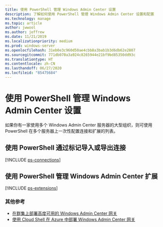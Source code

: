 ```yaml
---
title: 使用 PowerShell 管理 Windows Admin Center 设置
description: 了解如何使用 PowerShell 管理 Windows Admin Center 设置和配置
ms.technology: manage
ms.topic: article
author: jwwool
ms.author: jeffrew
ms.date: 11/21/2019
ms.localizationpriority: medium
ms.prod: windows-server
ms.openlocfilehash: 31eb0e3c960d50ae4cbb8a3bab1b3d6db62e2807
ms.sourcegitcommit: 771db070a3a924c8265944e21bf9bd85350dd93c
ms.translationtype: HT
ms.contentlocale: zh-CN
ms.lasthandoff: 06/27/2020
ms.locfileid: "85475684"
---
```

# <a name="use-powershell-to-manage-windows-admin-center-settings"></a>使用 PowerShell 管理 Windows Admin Center 设置

如果你有一家使用多个 Windows Admin Center 服务器的大型组织，则可使用 PowerShell 在多个服务器上一次性配置连接和扩展的列表。

## <a name="use-powershell-to-import-or-export-your-connections-with-tags"></a>使用 PowerShell 通过标记导入或导出连接

[!INCLUDE [ps-connections](../includes/ps-connections.md)]

## <a name="manage-windows-admin-center-extensions-with-powershell"></a>使用 PowerShell 管理 Windows Admin Center 扩展

[!INCLUDE [ps-extensions](../includes/ps-extensions.md)]

### <a name="additional-references"></a>其他参考

* [在群集上部署高度可用的 Windows Admin Center 网关](../deploy/high-availability.md)
* [使用 Cloud Shell 在 Azure 中部署 Windows Admin Center 网关](../azure/deploy-wac-in-azure.md)
